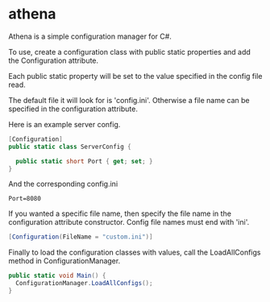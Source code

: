 # athena

Athena is a simple configuration manager for C#.

To use, create a configuration class with public static properties and add the Configuration attribute.

Each public static property will be set to the value specified in the config file read.

The default file it will look for is 'config.ini'. Otherwise a file name can be specified in the configuration attribute.

Here is an example server config.

```csharp
[Configuration]
public static class ServerConfig {

  public static short Port { get; set; }
}
```
And the corresponding config.ini

```
Port=8080
```
If you wanted a specific file name, then specify the file name in the configuration attribute constructor. Config file names must end with 'ini'.

```csharp
[Configuration(FileName = "custom.ini")]
```
Finally to load the configuration classes with values, call the LoadAllConfigs method in ConfigurationManager.
```csharp
public static void Main() {
  ConfigurationManager.LoadAllConfigs();
}
```
